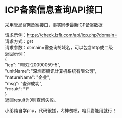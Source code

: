 # ICP备案信息查询API接口  
采用管局官网备案接口，事实同步最新ICP备案数据
  
请求示例：https://check.lzfh.com/api/icp.php?domain=  
请求方式：get  
请求参数：domain=需查询的域名，可以包含http或二级  
返回示例：  
{  
	"icp": "粤B2-20090059-5",  
	"unitName": "深圳市腾讯计算机系统有限公司",  
	"natureName": "企业",  
	"msg": "查询成功",  
	"result": "1"  
}  
返回result为0则查询失败。  
  
小弟纯自学php，代码很搓，大神勿喷，咱只管能用就行！  
